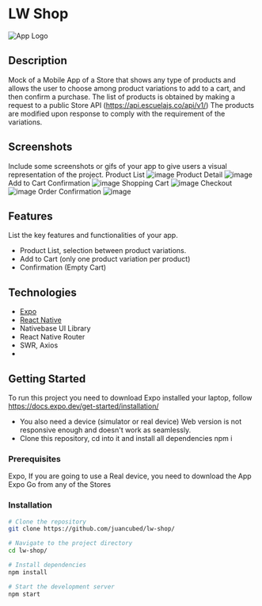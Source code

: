 # LW Shop

![App Logo](app-logo.png)

## Description

Mock of a Mobile App of a Store that shows any type of products and allows the user to choose among product variations to add to a cart, and then confirm a purchase. 
The list of products is obtained by making a request to a public Store API (https://api.escuelajs.co/api/v1/) 
The products are modified upon response to comply with the requirement of the variations. 

## Screenshots

Include some screenshots or gifs of your app to give users a visual representation of the project.
Product List
![image](https://github.com/juancubed/lw-shop/assets/88357714/dca5eaa6-9a2e-406e-8b04-2be9d3f18f2a)
Product Detail
![image](https://github.com/juancubed/lw-shop/assets/88357714/9f7f384b-858a-4c5e-ab8e-558031c54fd8)
Add to Cart Confirmation
![image](https://github.com/juancubed/lw-shop/assets/88357714/be4aeb52-e106-4e01-9349-f72d5d38fcbc)
Shopping Cart 
![image](https://github.com/juancubed/lw-shop/assets/88357714/a9c5fca5-4251-4b2d-a71c-06da83ab94d7)
Checkout 
![image](https://github.com/juancubed/lw-shop/assets/88357714/fcff0d66-5db2-4dc3-9a83-e726baf9de4b)
Order Confirmation
![image](https://github.com/juancubed/lw-shop/assets/88357714/c8be2c09-db0f-4723-92d8-e94859754135)


## Features

List the key features and functionalities of your app.

- Product List, selection between product variations. 
- Add to Cart (only one product variation per product)
- Confirmation (Empty Cart)

## Technologies

- [Expo](https://expo.io/)
- [React Native](https://reactnative.dev/)
- Nativebase UI Library
- React Native Router
- SWR, Axios
- 
## Getting Started

To run this project you need to download Expo installed your laptop, follow https://docs.expo.dev/get-started/installation/
- You also need a device (simulator or real device) Web version is not responsive enough and doesn't work as seamlessly.
- Clone this repository, cd into it and install all dependencies npm i

### Prerequisites

Expo,
If you are going to use a Real device, you need to download the App Expo Go from any of the Stores

### Installation

```bash
# Clone the repository
git clone https://github.com/juancubed/lw-shop/

# Navigate to the project directory
cd lw-shop/

# Install dependencies
npm install

# Start the development server
npm start

